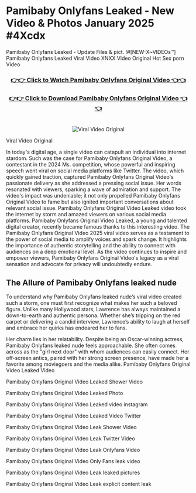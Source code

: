 # Pamibaby Onlyfans Leaked - New Video & Photos January 2025 #4Xcdx

Pamibaby Onlyfans Leaked - Update Files & pict. !#[NEW-X~VIDEOs™] Pamibaby Onlyfans Leaked Viral Video XNXX Video Original Hot Sex porn Video
<br>
<div align="center">
<h3><a href="https://links2leaks.com?utm_source=pamibaby&utm_medium=gitlong" rel="nofollow">👉👉 Click to Watch Pamibaby Onlyfans Original Video 👈👈</a></h3>
<h3><a href="https://links2leaks.com?utm_source=pamibaby&utm_medium=gitlong" rel="nofollow">👉👉 Click to Download Pamibaby Onlyfans Original Video 👈👈</a></h3>
<br>
<a href="https://links2leaks.com?utm_source=pamibaby&utm_medium=gitlong" rel="nofollow"><img src="https://i.ibb.co/Gkj2r4b/banner.png" alt="Viral Video Original" style="max-width: 100%; display: inline-block;" data-target="animated-image.originalImage"></a>
</div>

Viral Video Original

In today's digital age, a single video can catapult an individual into internet stardom. Such was the case for Pamibaby Onlyfans Original Video, a contestant in the 2024 Ms. competition, whose powerful and inspiring speech went viral on social media platforms like Twitter.
The video, which quickly gained traction, captured Pamibaby Onlyfans Original Video's passionate delivery as she addressed a pressing social issue. Her words resonated with viewers, sparking a wave of admiration and support. The video's impact was undeniable; it not only propelled Pamibaby Onlyfans Original Video to fame but also ignited important conversations about relevant social issue.
Pamibaby Onlyfans Original Video Leaked video took the internet by storm and amazed viewers on various social media platforms. Pamibaby Onlyfans Original Video Leaked, a young and talented digital creator, recently became famous thanks to this interesting video.
The Pamibaby Onlyfans Original Video 2025 viral video serves as a testament to the power of social media to amplify voices and spark change. It highlights the importance of authentic storytelling and the ability to connect with audiences on a deep emotional level. As the video continues to inspire and empower viewers, Pamibaby Onlyfans Original Video's legacy as a viral sensation and advocate for privacy will undoubtedly endure.

<h2>The Allure of Pamibaby Onlyfans leaked nude</h2>


To understand why Pamibaby Onlyfans leaked nude’s viral video created such a storm, one must first recognize what makes her such a beloved figure. Unlike many Hollywood stars, Lawrence has always maintained a down-to-earth and authentic persona. Whether she’s tripping on the red carpet or delivering a candid interview, Lawrence’s ability to laugh at herself and embrace her quirks has endeared her to fans.

Her charm lies in her relatability. Despite being an Oscar-winning actress, Pamibaby Onlyfans leaked nude feels approachable. She often comes across as the "girl next door" with whom audiences can easily connect. Her off-screen antics, paired with her strong screen presence, have made her a favorite among moviegoers and the media alike.
Pamibaby Onlyfans Original Video Leaked Video

Pamibaby Onlyfans Original Video Leaked Shower Video

Pamibaby Onlyfans Original Video Leaked Photo

Pamibaby Onlyfans Original Video Leaked video instagram

Pamibaby Onlyfans Original Video Leaked Video Twitter

Pamibaby Onlyfans Original Video Leak Shower Video

Pamibaby Onlyfans Original Video Leak Twitter Video

Pamibaby Onlyfans Original Video Leak Onlyfans Video

Pamibaby Onlyfans Original Video Only Fans leak video

Pamibaby Onlyfans Original Video Leak leaked pictures

Pamibaby Onlyfans Original Video Leak explicit content leak